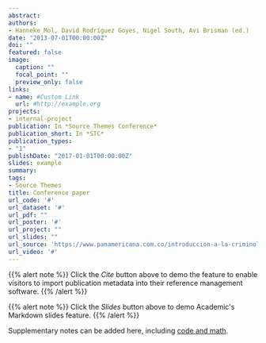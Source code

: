 ```yaml
---
abstract: 
authors:
- Hanneke Mol, David Rodríguez Goyes, Nigel South, Avi Brisman (ed.)
date: "2013-07-01T00:00:00Z"
doi: ""
featured: false
image:
  caption: ""
  focal_point: ""
  preview_only: false
links:
- name: #Custom Link
  url: #http://example.org
projects:
- internal-project
publication: In *Source Themes Conference*
publication_short: In *STC*
publication_types:
- "1"
publishDate: "2017-01-01T00:00:00Z"
slides: example
summary:
tags:
- Source Themes
title: Conference paper
url_code: '#'
url_dataset: '#'
url_pdf: ""
url_poster: '#'
url_project: ""
url_slides: ""
url_source: 'https://www.panamericana.com.co/introduccion-a-la-criminologia-verde-545642/p'
url_video: '#'
---
```


{{% alert note %}}
Click the *Cite* button above to demo the feature to enable visitors to import publication metadata into their reference management software.
{{% /alert %}}

{{% alert note %}}
Click the *Slides* button above to demo Academic's Markdown slides feature.
{{% /alert %}}

Supplementary notes can be added here, including [code and math](https://sourcethemes.com/academic/docs/writing-markdown-latex/).

